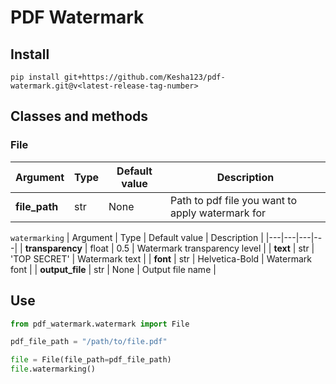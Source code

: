 # PDF Watermark

## Install
```
pip install git+https://github.com/Kesha123/pdf-watermark.git@v<latest-release-tag-number>
```

## Classes and methods

### File
| Argument | Type | Default value | Description |
|---|---|---|---|
| **file_path** | str | None | Path to pdf file you want to apply watermark for |

`watermarking`
| Argument | Type | Default value | Description |
|---|---|---|---|
| **transparency** | float | 0.5 | Watermark transparency level |
| **text** | str | 'TOP SECRET' | Watermark text |
| **font** | str | Helvetica-Bold | Watermark font |
| **output_file** | str | None | Output file name |


## Use
```python
from pdf_watermark.watermark import File

pdf_file_path = "/path/to/file.pdf"

file = File(file_path=pdf_file_path)
file.watermarking()
```